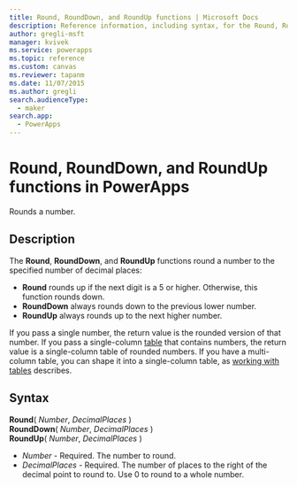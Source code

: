 ```yaml
---
title: Round, RoundDown, and RoundUp functions | Microsoft Docs
description: Reference information, including syntax, for the Round, RoundDown, and RoundUp functions in PowerApps
author: gregli-msft
manager: kvivek
ms.service: powerapps
ms.topic: reference
ms.custom: canvas
ms.reviewer: tapanm
ms.date: 11/07/2015
ms.author: gregli
search.audienceType: 
  - maker
search.app: 
  - PowerApps
---
```

# Round, RoundDown, and RoundUp functions in PowerApps
Rounds a number.

## Description
The **Round**, **RoundDown**, and **RoundUp** functions round a number to the specified number of decimal places:

* **Round** rounds up if the next digit is a 5 or higher. Otherwise, this function rounds down.
* **RoundDown** always rounds down to the previous lower number.
* **RoundUp** always rounds up to the next higher number.

If you pass a single number, the return value is the rounded version of that number.  If you pass a single-column [table](../working-with-tables.md) that contains numbers, the return value is a single-column table of rounded numbers. If you have a multi-column table, you can shape it into a single-column table, as [working with tables](../working-with-tables.md) describes.

## Syntax
**Round**( *Number*, *DecimalPlaces* )<br>**RoundDown**( *Number*, *DecimalPlaces* )<br>**RoundUp**( *Number*, *DecimalPlaces* )

* *Number* - Required. The number to round.
* *DecimalPlaces* - Required.  The number of places to the right of the decimal point to round to.  Use 0 to round to a whole number.  

